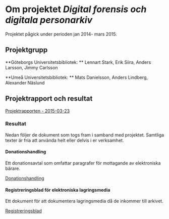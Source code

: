# Om projektet *Digital forensis och digitala personarkiv*
Projektet pågick under perioden jan 2014- mars 2015.

## Projektgrupp
**Göteborgs Universitetsbibliotek: ** Lennart Stark, Erik Siira, Anders Larsson, Jimmy Carlsson

**Umeå Universitetsbibliotek: ** Mats Danielsson, Anders Lindberg, Alexander Näslund 

## Projektrapport och resultat
[Projektrapporten - 2015-03-23](https://github.com/ub-digit/digital-forensis/raw/master/bilagor/projektrapport_forvarv_av_digitala_personarkiv_och_digital_forensis.pdf)

### Resultat
Nedan följer de dokument som togs fram i samband med projektet. Samtliga texter är fria att använda helt eller delvis i er verksamhet.

#### Donationshandling
Ett donationsavtal som omfattar paragrafer för mottagande av elektroniska bärare.

[Donationshandling](https://github.com/ub-digit/digital-forensis/raw/master/bilagor/donationshandling.pdf)

#### Registreringsblad för elektroniska lagringsmedia
Ett dokument för att dokumentera lagringsmedia då de inkommer till arkivet.

[Registreringsblad](https://github.com/ub-digit/digital-forensis/raw/master/bilagor/elektroniska_lagringsmedia_registerblad.pdf )